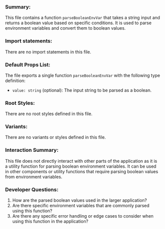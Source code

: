 ### Summary:
This file contains a function `parseBooleanEnvVar` that takes a string input and returns a boolean value based on specific conditions. It is used to parse environment variables and convert them to boolean values.

### Import statements:
There are no import statements in this file.

### Default Props List:
The file exports a single function `parseBooleanEnvVar` with the following type definition:
- `value: string` (optional): The input string to be parsed as a boolean.

### Root Styles:
There are no root styles defined in this file.

### Variants:
There are no variants or styles defined in this file.

### Interaction Summary:
This file does not directly interact with other parts of the application as it is a utility function for parsing boolean environment variables. It can be used in other components or utility functions that require parsing boolean values from environment variables.

### Developer Questions:
1. How are the parsed boolean values used in the larger application?
2. Are there specific environment variables that are commonly parsed using this function?
3. Are there any specific error handling or edge cases to consider when using this function in the application?